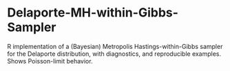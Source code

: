 # Delaporte-MH-within-Gibbs-Sampler
R implementation of a (Bayesian) Metropolis Hastings-within-Gibbs sampler for the Delaporte distribution, with diagnostics, and reproducible examples. Shows Poisson-limit behavior. 
